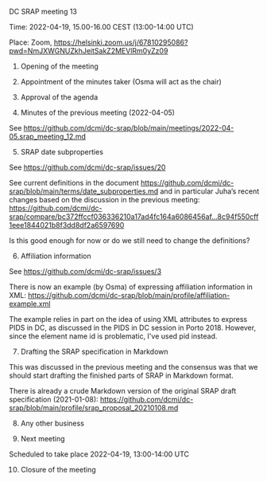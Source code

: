 ﻿DC SRAP meeting 13

Time: 2022-04-19, 15.00-16.00 CEST (13:00-14:00 UTC)

Place: Zoom, https://helsinki.zoom.us/j/67810295086?pwd=NmJXWGNUZkhJeitSakZ2MEVlRm0yZz09

1. Opening of the meeting 

2. Appointment of the minutes taker (Osma will act as the chair)

3. Approval of the agenda

4. Minutes of the previous meeting (2022-04-05)

See https://github.com/dcmi/dc-srap/blob/main/meetings/2022-04-05.srap_meeting_12.md

5. SRAP date subproperties

See https://github.com/dcmi/dc-srap/issues/20

See current definitions in the document https://github.com/dcmi/dc-srap/blob/main/terms/date_subproperties.md
and in particular Juha’s recent changes based on the discussion in the previous meeting:
https://github.com/dcmi/dc-srap/compare/bc372ffccf036336210a17ad4fc164a6086456af...8c94f550cff1eee1844021b8f3dd8df2a6597690

Is this good enough for now or do we still need to change the definitions?

6. Affiliation information

See https://github.com/dcmi/dc-srap/issues/3

There is now an example (by Osma) of expressing affiliation information in XML:
https://github.com/dcmi/dc-srap/blob/main/profile/affiliation-example.xml

The example relies in part on the idea of using XML attributes to express PIDS in DC, as discussed in the PIDS in DC session in Porto 2018. However, since the element name id is problematic, I've used pid instead.

7. Drafting the SRAP specification in Markdown

This was discussed in the previous meeting and the consensus was that we should start drafting the finished parts of SRAP in Markdown format.

There is already a crude Markdown version of the original SRAP draft specification (2021-01-08): https://github.com/dcmi/dc-srap/blob/main/profile/srap_proposal_20210108.md

8. Any other business

9. Next meeting

Scheduled to take place 2022-04-19, 13:00-14:00 UTC

10. Closure of the meeting
